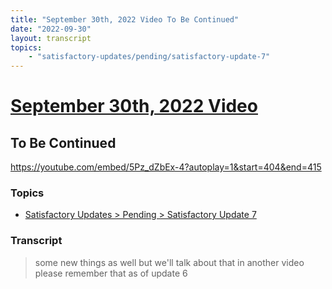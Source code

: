 ```yaml
---
title: "September 30th, 2022 Video To Be Continued"
date: "2022-09-30"
layout: transcript
topics:
    - "satisfactory-updates/pending/satisfactory-update-7"
---
```

# [September 30th, 2022 Video](../2022-09-30.md)
## To Be Continued
https://youtube.com/embed/5Pz_dZbEx-4?autoplay=1&start=404&end=415

### Topics
* [Satisfactory Updates > Pending > Satisfactory Update 7](../topics/satisfactory-updates/pending/satisfactory-update-7.md)

### Transcript

> some new things as well but we'll talk about that in another video please remember that as of update 6
